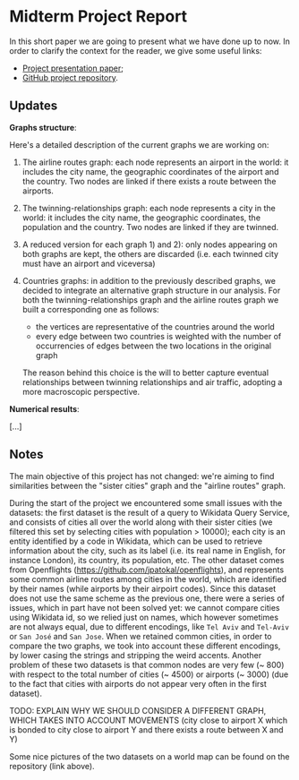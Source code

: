 # Midterm Project Report
In this short paper we are going to present what we have done up to now.
In order to clarify the context for the reader, we give some useful links:

 -  [Project presentation paper](https://github.com/albertoursino/GraphsComparison/blob/main/README.md);
 - [GitHub project repository](https://github.com/albertoursino/GraphsComparison).

## Updates

**Graphs structure**:

Here's a detailed description of the current graphs we are working on:
1) The airline routes graph: each node represents an airport in the world: it includes the city name, the geographic coordinates of the airport and the country. Two nodes are linked if there exists a route between the airports.
2) The twinning-relationships graph: each node represents a city in the world: it includes the city name, the geographic coordinates, the population and the country. Two nodes are linked if they are twinned.
3) A reduced version for each graph 1) and 2): only nodes appearing on both graphs are kept, the others are discarded (i.e. each twinned city must have an airport and viceversa)
4) Countries graphs: in addition to the previously described graphs, we decided to integrate an alternative graph structure in our analysis. For both the twinning-relationships graph and the airline routes graph we built a corresponding one as follows:
   - the vertices are representative of the countries around the world
   - every edge between two countries is weighted with the number of occurrencies of edges between the two locations in the original graph  

   The reason behind this choice is the will to better capture eventual relationships between twinning relationships and air traffic, adopting a more macroscopic perspective.
  

**Numerical results**:

[...]

## **Notes**
The main objective of this project has not changed: we're aiming to find similarities between the "sister cities" graph and the "airline routes" graph.

During the start of the project we encountered some small issues with the datasets: 
the first dataset is the result of a query to Wikidata Query Service, and consists of cities all over the world along with their sister cities (we filtered this set by selecting cities with population > 10000); each city is an entity identified by a code in Wikidata, which can be used to retrieve information about the city, such as its label (i.e. its real name in English, for instance London), its country, its population, etc. The other dataset comes from Openflights (https://github.com/jpatokal/openflights), and represents some common airline routes among cities in the world, which are identified by their names (while airports by their airpoirt codes). Since this dataset does not use the same scheme as the previous one, there were a series of issues, which in part have not been solved yet: we cannot compare cities using Wikidata id, so we relied just on names, which however sometimes are not always equal, due to different encodings, like `Tel Aviv` and `Tel-Aviv` or `San José` and `San Jose`. When we retained common cities, in order to compare the two graphs, we took into account these different encodings, by lower casing the strings and stripping the weird accents. Another problem of these two datasets is that common nodes are very few (~ 800) with respect to the total number of cities (~ 4500) or airports (~ 3000) (due to the fact that cities with airports do not appear very often in the first dataset). 

TODO: EXPLAIN WHY WE SHOULD CONSIDER A DIFFERENT GRAPH, WHICH TAKES INTO ACCOUNT MOVEMENTS (city close to airport X which is bonded to city close to airport Y and there exists a route between X and Y)

Some nice pictures of the two datasets on a world map can be found on the repository (link above).


<!--stackedit_data:
eyJoaXN0b3J5IjpbMTAxOTU3NDUwOSwtOTk2MDMwMTA2LDIxMD
I2NzQ3OTQsLTIwNzA0NzQzMjQsMTUxODEwMTc3NCwtMTc0NTI1
ODk1MywxNjY1NjYyNjA0XX0=
-->
